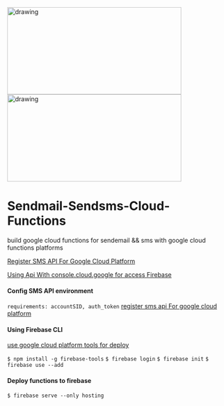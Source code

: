 <img src="https://encrypted-tbn0.gstatic.com/images?q=tbn%3AANd9GcTI4d6Zrm13NwwJ9K9jGtTBBIubd4yERH76_llJK59KNwiZi2zn" alt="drawing" style="width:400px; height: 200px;"/>

<img src="https://encrypted-tbn0.gstatic.com/images?q=tbn%3AANd9GcTtDsJOc26n7hqg6f6unQtbcF7aaIoR4XE6EbPNnkrdMOFoevEK" alt="drawing" style="width:400px; height: 200px;"/>

# Sendmail-Sendsms-Cloud-Functions

build google cloud functions for sendemail &amp;&amp; sms with google cloud functions platforms

[Register SMS API For Google Cloud Platform](https://www.twilio.com/)

[Using Api With console.cloud.google for access Firebase](https://console.cloud.google.com)

#### Config SMS API environment

`requirements: accountSID, auth_token`
[register sms api For google cloud platform](https://www.twilio.com/)

#### Using Firebase CLI

[use google cloud platform tools for deploy](https://firebase.google.com/docs/cli)

`$ npm install -g firebase-tools`
`$ firebase login`
`$ firebase init`
`$ firebase use --add`

#### Deploy functions to firebase

`$ firebase serve --only hosting`
